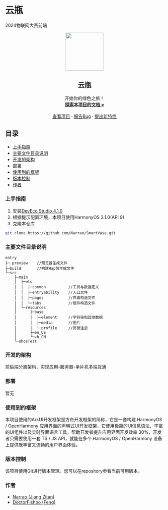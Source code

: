 

# 云瓶

2024物联网大赛前端

  <p align="center">
    <img src="https://github.com/Narrao/SmartVase/blob/main/entry/src/main/resources/base/media/icon.png?raw=true" style="width:120px;height:120px;">
  </p>

  <h2 align="center">云瓶</h2>
  <p align="center">
    开始你的绿色之旅！
    <br />
    <a href="https://github.com/Narrao/SmartVase"><strong>探索本项目的文档 »</strong></a>
    <br />
    <br />
    <a href="https://github.com/Narrao/SmartVase">查看项目</a>
    ·
    <a href="https://github.com/Narrao/SmartVase/issues">报告Bug</a>
    ·
    <a href="https://github.com/Narrao/SmartVase/issues">提出新特性</a>
  </p>
  
## 目录

- [上手指南](#上手指南)
- [主要文件目录说明](#主要文件目录说明)
- [开发的架构](#开发的架构)
- [部署](#部署)
- [使用到的框架](#使用到的框架)
- [版本控制](#版本控制)
- [作者](#作者)

### 上手指南

1. 安装<a href="https://contentcenter-vali-drcn.dbankcdn.cn/pvt_2/DeveloperAlliance_package_901_9/ee/v3/HqJ-6O2FQny86xtk_dg9HQ/devecostudio windows-4.1.0.400.zip?HW-CC-KV=V1&HW-CC-Date=20240409T033730Z&HW-CC-Expire=315360000&HW-CC Sign=BFA444BC43A041331E695AE2CFA9035A957AF107E06C97E793FD3D31D7096A0D">DevEco Studio 4.1.0</a>
3. 根据提示配置环境，本项目使用HarmonyOS 3.1.0(API 9)
4. 克隆本仓库

```sh
git clone https://github.com/Narrao/SmartVase.git
```

### 主要文件目录说明

```
entry
├─.preview    //预览器生成文件
├─build		  //构建Hap包生成文件
└─src
    ├─main
    │  ├─ets
    │  │  ├─common			//工具与数据定义
    │  │  ├─entryability	//入口文件
    │  │  ├─pages			//界面构造文件
    │  │  └─tabs			//组件构造文件
    │  └─resources
    │      ├─base
    │      │  ├─element		//字符串和其他数据
    │      │  ├─media		//图片
    │      │  └─profile		//页面注册
    │      ├─en_US
    │      └─zh_CN
    └─ohosTest
```





### 开发的架构 

前后端分离架构，实现应用-服务器-单片机多端互通

### 部署

暂无

### 使用到的框架

本项目使用的ArkUI开发框架是方舟开发框架的简称，它是一套构建 HarmonyOS / OpenHarmony 应用界面的声明式UI开发框架，它使用极简的UI信息语法、丰富的UI组件以及实时界面语言工具，帮助开发者提升应用界面开发效率 30%，开发者只需要使用一套 TS / JS API，就能在多个 HarmonyOS / OpenHarmony 设备上提供既丰富又流畅的用户界面体验。

### 版本控制

该项目使用Git进行版本管理。您可以在repository参看当前可用版本。

### 作者

- [Narrao (Jiang Zitan)](https://github.com/Narrao)
- [DoctorFishbo (Feng) ](https://github.com/DoctorFishbo)
